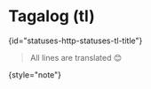 # Tagalog (tl)
{id="statuses-http-statuses-tl-title"}


> All lines are translated 😊
>
{style="note"}
